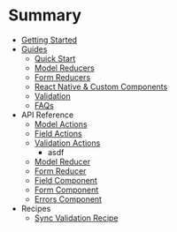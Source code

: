 # Summary

* [Getting Started](README.md)
* [Guides](guides.md)
   * [Quick Start](step_by_step.md)
   * [Model Reducers](model_reducers.md)
   * [Form Reducers](form_reducers.md)
   * [React Native & Custom Components](react_native_&_custom_components.md)
   * [Validation](validation.md)
   * [FAQs](faqs.md)
* API Reference
   * [Model Actions](model_actions.md)
   * [Field Actions](field_actions.md)
   * [Validation Actions](validation_actions.md)
       * asdf
   * [Model Reducer](model_reducer.md)
   * [Form Reducer](form_reducer.md)
   * [Field Component](field_component.md)
   * [Form Component](form_component.md)
   * [Errors Component](errors_component.md)
* Recipes
   * [Sync Validation Recipe](sync_validation_recipe.md)

